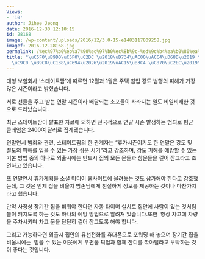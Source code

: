 ```yaml
---
Views:
- '10'
author: Jihee Jeong
date: 2016-12-30 12:10:15
id: 28168
image: /wp-content/uploads/2016/12/3.0-15-e1483117809258.jpg
imagef: 2016-12-28168.jpg
permalink: /%ec%97%b0%eb%a7%90%ec%97%b0%ec%8b%9c-%ed%9c%b4%ea%b0%80%ea%b3%84%ed%9a%8d-%ec%95%8c%eb%a6%ac%ec%a7%80-%eb%a7%88%ec%84%b8%ec%9a%94%ea%b0%95%eb%8f%84-%ec%a1%b0/
title: "\uC5F0\uB9D0\uC5F0\uC2DC \u2018\uD734\uAC00\uACC4\uD68D\u2019 \uC54C\uB9AC\
  \uC9C0 \uB9C8\uC138\uC694\u2026\u2019\uAC15\uB3C4 \uC870\uC2EC\u2019"
---
```


대형 보험회사 ‘스테이트팜’에 따르면 12월과 1월은 주택 침입 강도 범행의 피해가 가장 많은 시즌이라고 밝혔습니다.

서로 선물을 주고 받는 연말 시즌이라 배달되는 소포들이 사라지는 일도 비일비재한 것으로 드러났습니다.

최근 스테이트팜이 발표한 자료에 의하면 전국적으로 연말 시즌 발생하는 범죄로 평균 클레임은 2400여 달러로 집계됐습니다.

연말연시 범죄와 관련, 스테이트팜의 한 관계자는 “휴가시즌이기도 한 연말은 강도 및 절도의 피해를 입을 수 있는 가장 쉬운 시기”라고 강조하며, 강도 피해를 예방할 수 있는 기본 방법 중의 하나로 외출시에는 반드시 집의 모든 문들과 창문들을 걸어 잠그라고 조언하고 있습니다.

또 연말연시 휴가계획을 소셜 미디어 웹사이트에 올려놓는 것도 삼가해야 한다고 강조했는데, 그 것은 언제 집을 비울지 밤손님에게 친절하게 정보를 제공하는 것이나 마찬가지라고 했습니다.

만약 사정상 장기간 집을 비워야 한다면 자동 타이머 설치로 집안에 사람이 있는 것처럼 불이 켜지도록 하는 것도 하나의 예방 방법으로 알려져 있습니다.또한  항상 차고에 차량을 주차시키며 차고 문을 단단히 걸어 잠그도록 해야 합니다.

그리고 가능하다면 외출시 집안의 유선전화를 휴대폰으로 포워딩 해 놓으며 장기간 집을 비울시에는  믿을 수 있는 이웃에게 우편물 픽업과 함께 잔디를 깎아달라고 부탁하는 것이 좋다는 것입니다.